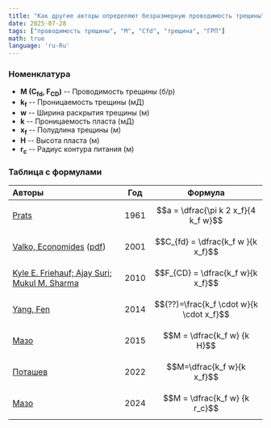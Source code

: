 ```yaml
---
title: "Как другие авторы определяют безразмерную проводимость трещины"
date: 2025-07-28
tags: ["проводимость трещины", "M", "Cfd", "трещина", "ГРП"]
math: true
language: 'ru-Ru'
---
```


### Номенклатура
- **M (C<sub>fd</sub>, F<sub>CD</sub>)** -- Проводимость трещины (б/р)
- **k<sub>f</sub>** -- Проницаемость трещины (мД)
- **w** -- Ширина раскрытия трещины (м)
- **k** -- Проницаемость пласта (мД)
- **x<sub>f</sub>** -- Полудлина трещины (м)
- **H** -- Высота пласта (м)
- **r<sub>c</sub>** -- Радиус контура питания (м)


### Таблица с формулами

| Авторы | Год | Формула |  
|:--------|:----:|:-------:|   
| [Prats](https://doi.org/10.2118/1575-G) | 1961 | $$a = \dfrac{\pi k 2 x_f}{4 k_f w}$$|
| [Valko, Economides](#) ([pdf](https://www.petroleumengineers.ru/sites/default/files/sample_chapters.pdf)) | 2001 | $$C_{fd} = \dfrac{k_f w }{k x_f}$$ |
| [Kyle E. Friehauf; Ajay Suri; Mukul M. Sharma](https://doi.org/10.2118/119264-PA) | 2010 | $$F_{CD} = \dfrac{k_f w}{k x_f}$$ |
| [Yang, Fen](https://scholarsmine.mst.edu/cgi/viewcontent.cgi?params=/context/masters_theses/article/8347/&path_info=Yang_Fen_2014.pdf) | 2014 | $$(??)=\frac{k_f \cdot w}{k \cdot x_f}$$ |  
| [Мазо](https://www.researchgate.net/publication/283296598_Mathematical_Model_of_Fluid_Filtration_to_a_Multistage_Hydraulically_Fractured_Horizontal_Well) | 2015 | $$M = \dfrac{k_f w} {k H}$$ |
| [Поташев](https://www.researchgate.net/publication/362760984_Modeling_of_fluid_inflow_towards_multistage_hydraulic_fractures_of_infinite_permeability_using_stream_tubes) | 2022 | $$M=\dfrac{k_f w}{k x_f}$$ |
| [Мазо](https://www.researchgate.net/publication/283296598_Mathematical_Model_of_Fluid_Filtration_to_a_Multistage_Hydraulically_Fractured_Horizontal_Well) | 2024 | $$M = \dfrac{k_f w} {k r_c}$$ |

